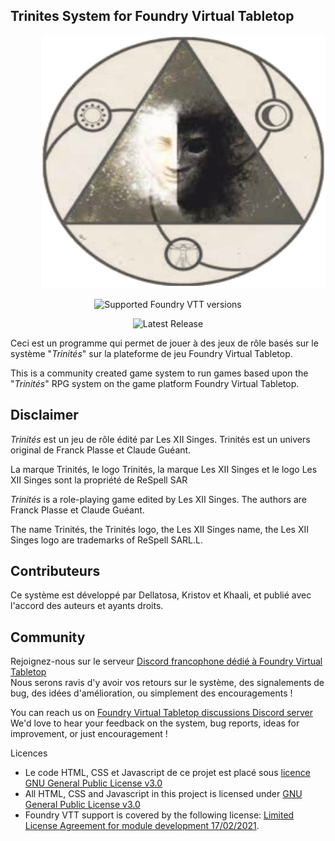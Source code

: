 <h2>Trinites System for Foundry Virtual Tabletop</h2>

<p style="margin-left: 10%;"> <img src="/assets/images/trinite_occulte.png" alt="" width="700" height="405" /></p>

<div align="center">

![Supported Foundry VTT versions](https://img.shields.io/endpoint?url=https%3A%2F%2Ffoundryshields.com%2Fversion%3Fstyle%3Dflat%26url%3Dhttps%3A%2F%2Fraw.githubusercontent.com%2F12-Monkeys-Developers%2Ftrinites%2Fmaster%2Fsystem.json)

![Latest Release](https://img.shields.io/github/v/release/12-Monkeys-Developers/trinites?label=Latest%20release)

</div>

<p>Ceci est un programme qui permet de jouer à des jeux de rôle basés sur le système "<em>Trinités</em>" sur la plateforme de jeu Foundry Virtual Tabletop.</p>

<p>This is a community created game system to run games based upon the "<em>Trinités</em>" RPG system on the game platform Foundry Virtual Tabletop.</p>

<h2>Disclaimer</h2>
<p><em>Trinités</em> est un jeu de rôle édité par Les XII Singes. Trinités est un univers original de Franck Plasse et Claude Guéant.</p>

<p>La marque Trinités, le logo Trinités, la marque Les XII Singes et le logo Les XII Singes sont la propriété de ReSpell SAR</p>


<p><em>Trinités</em> is a role-playing game edited by Les XII Singes. The authors are Franck Plasse et Claude Guéant.</p>

<p>The name Trinités, the Trinités logo, the Les XII Singes name, the Les XII Singes logo are trademarks of ReSpell SARL.L.</p>

<h2>Contributeurs</h2>

<p>Ce système est développé par Dellatosa, Kristov et Khaali, et publié avec l'accord des auteurs et ayants droits.</p>

<h2>Community</h2>

<p>Rejoignez-nous sur le serveur <a href="https://discord.com/invite/pPSDNJk">Discord francophone dédié à Foundry Virtual Tabletop</a><br />
Nous serons ravis d'y avoir vos retours sur le système, des signalements de bug, des idées d'amélioration, ou simplement des encouragements !</p>

<p>You can reach us on <a href="https://discord.com/invite/5Fj2E42X">Foundry Virtual Tabletop discussions Discord server</a><br />
We'd love to hear your feedback on the system, bug reports, ideas for improvement, or just encouragement !</p>


</h2>Licences</h2>
<p><ul>
<li>Le code HTML, CSS et Javascript de ce projet est placé sous <a href="https://choosealicense.com/licenses/gpl-3.0/">licence GNU General Public License v3.0</a></li>

<li>All HTML, CSS and Javascript in this project is licensed under <a href="https://choosealicense.com/licenses/gpl-3.0/">GNU General Public License v3.0</a></li>

<li>Foundry VTT support is covered by the following license: <a href="https://foundryvtt.com/article/license/">Limited License Agreement for module development 17/02/2021</a>.</li>
</ul></p>
